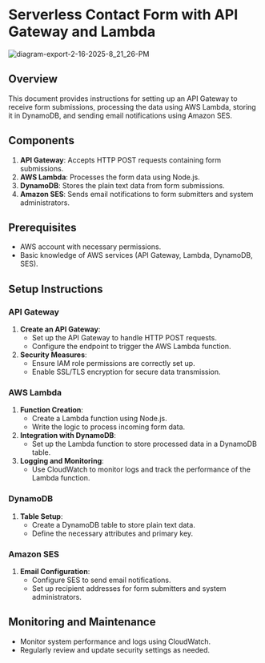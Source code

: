 # Serverless Contact Form with API Gateway and Lambda

![diagram-export-2-16-2025-8_21_26-PM](https://github.com/user-attachments/assets/69174f6a-2b7f-424c-9efb-fffd5ed49350)


## Overview
This document provides instructions for setting up an API Gateway to receive form submissions, processing the data using AWS Lambda, storing it in DynamoDB, and sending email notifications using Amazon SES.

## Components
1. **API Gateway**: Accepts HTTP POST requests containing form submissions.
2. **AWS Lambda**: Processes the form data using Node.js.
3. **DynamoDB**: Stores the plain text data from form submissions.
4. **Amazon SES**: Sends email notifications to form submitters and system administrators.
## Prerequisites
- AWS account with necessary permissions.
- Basic knowledge of AWS services (API Gateway, Lambda, DynamoDB, SES).
## Setup Instructions
### API Gateway
1. **Create an API Gateway**:
    - Set up the API Gateway to handle HTTP POST requests.
    - Configure the endpoint to trigger the AWS Lambda function.
2. **Security Measures**:
    - Ensure IAM role permissions are correctly set up.
    - Enable SSL/TLS encryption for secure data transmission.
### AWS Lambda
1. **Function Creation**:
    - Create a Lambda function using Node.js.
    - Write the logic to process incoming form data.
2. **Integration with DynamoDB**:
    - Set up the Lambda function to store processed data in a DynamoDB table.
3. **Logging and Monitoring**:
    - Use CloudWatch to monitor logs and track the performance of the Lambda function.
### DynamoDB
1. **Table Setup**:
    - Create a DynamoDB table to store plain text data.
    - Define the necessary attributes and primary key.
### Amazon SES
1. **Email Configuration**:
    - Configure SES to send email notifications.
    - Set up recipient addresses for form submitters and system administrators.
## Monitoring and Maintenance
- Monitor system performance and logs using CloudWatch.
- Regularly review and update security settings as needed.
## 


